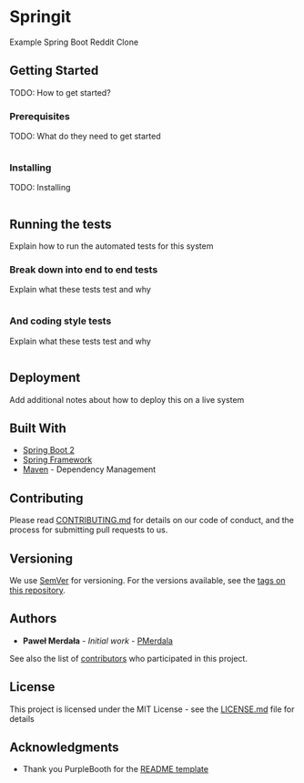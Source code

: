 Springit
===

Example Spring Boot Reddit Clone

## Getting Started

TODO: How to get started?

### Prerequisites

TODO: What do they need to get started

```

```

### Installing

TODO: Installing

```

```


## Running the tests

Explain how to run the automated tests for this system

### Break down into end to end tests

Explain what these tests test and why

```

```

### And coding style tests

Explain what these tests test and why

```

```

## Deployment

Add additional notes about how to deploy this on a live system

## Built With

* [Spring Boot 2](https://spring.io/projects/spring-boot)
* [Spring Framework](https://spring.io/projects/spring-framework)
* [Maven](https://maven.apache.org/) - Dependency Management

## Contributing

Please read [CONTRIBUTING.md](CONTRIBUTING.md) for details on our code of conduct, and the process for submitting pull requests to us.

## Versioning

We use [SemVer](http://semver.org/) for versioning. For the versions available, see the [tags on this repository](https://github.com/PMerdala/springit/tags).

## Authors

* **Paweł Merdała** - *Initial work* - [PMerdala](https://github.com/PMerdala)

See also the list of [contributors](https://github.com/PMerdala/springit/contributors) who participated in this project.

## License

This project is licensed under the MIT License - see the [LICENSE.md](LICENSE.md) file for details

## Acknowledgments

* Thank you PurpleBooth for the [README template](https://gist.github.com/PurpleBooth)
